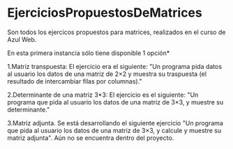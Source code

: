 # EjerciciosPropuestosDeMatrices
Son todos los ejercicos propuestos para matrices, realizados en el curso de Azul Web.

En esta primera instancia sólo tiene disponible 1 opción*

1.Matriz transpuesta: El ejercicio era el siguiente: "Un programa pida datos al usuario los datos de una matriz de 2×2 y muestra su traspuesta (el resultado de intercambiar filas por columnas)."

2.Determinante de una matriz 3*3: El ejercicio es el siguiente: "Un programa que pida al usuario los datos de una matriz de 3×3, y muestre su determinante."

3.Matriz adjunta. Se está desarrollando el siguiente ejercicio "Un programa que pida al usuario los datos de una matriz de 3×3, y calcule y muestre su matriz adjunta". Aún no se encuentra dentro del proyecto.